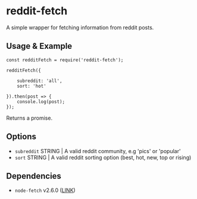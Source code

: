 # reddit-fetch
A simple wrapper for fetching information from reddit posts.

## Usage & Example
```
const redditFetch = require('reddit-fetch');

redditFetch({

    subreddit: 'all',
    sort: 'hot'

}).then(post => {
    console.log(post);
});
```

Returns a promise.

## Options
- `subreddit` STRING | A valid reddit community, e.g 'pics' or 'popular'
- `sort` STRING | A valid reddit sorting option (best, hot, new, top or rising)

## Dependencies
- `node-fetch` v2.6.0 ([LINK](https://www.npmjs.com/package/node-fetch))

